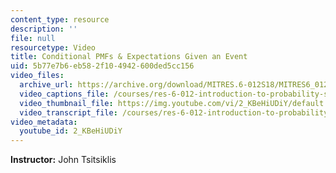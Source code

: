 ```yaml
---
content_type: resource
description: ''
file: null
resourcetype: Video
title: Conditional PMFs & Expectations Given an Event
uid: 5b77e7b6-eb58-2f10-4942-600ded5cc156
video_files:
  archive_url: https://archive.org/download/MITRES.6-012S18/MITRES6_012S18_L06-04_300k.mp4
  video_captions_file: /courses/res-6-012-introduction-to-probability-spring-2018/735a35d475c7537bb98f6ac67794502b_2_KBeHiUDiY.vtt
  video_thumbnail_file: https://img.youtube.com/vi/2_KBeHiUDiY/default.jpg
  video_transcript_file: /courses/res-6-012-introduction-to-probability-spring-2018/3c85de6df0c70a4da5e7ca9b62853778_2_KBeHiUDiY.pdf
video_metadata:
  youtube_id: 2_KBeHiUDiY
---
```


**Instructor:** John Tsitsiklis